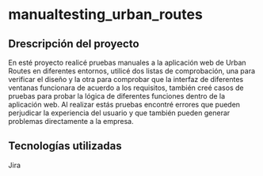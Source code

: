 # manualtesting_urban_routes
## Drescripción del proyecto
En esté proyecto realicé pruebas manuales a la aplicación web de Urban Routes en diferentes entornos, utilicé dos listas de comprobación, una para verificar el diseño y la otra para comprobar que la interfaz de diferentes ventanas funcionara de acuerdo a los requisitos, también creé casos de pruebas para probar la lógica de diferentes funciones dentro de la aplicación web. Al realizar estás pruebas encontré errores que pueden perjudicar la experiencia del usuario y que también pueden generar problemas directamente a la empresa.

## Tecnologías utilizadas
Jira
